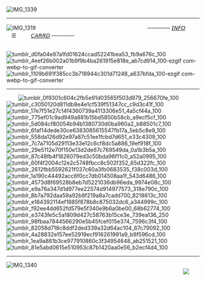 ![IMG_1339](https://github.com/user-attachments/assets/08fad569-03aa-4d3a-954a-ef00e7d609bc)
***

![IMG_1319](https://github.com/user-attachments/assets/eb01d561-b425-438c-8ca4-02f5d0004bc5)
⠀⠀⠀⠀⠀⠀⠀⠀⠀⠀⠀⠀⠀⠀⠀⠀⠀⠀⠀⠀⠀⠀⠀⠀⠀⠀⠀⠀────── [𝘐𝘕𝘍𝘖](https://t.me/autopsykiss)ㅤㅤㅤ☰ㅤㅤㅤ[𝘊𝘈𝘙𝘙𝘋](https://mothereater.carrd.co) ──────

⠀⠀⠀⠀⠀⠀⠀⠀⠀⠀⠀⠀⠀⠀⠀⠀⠀⠀⠀⠀⠀⠀⠀⠀⠀⠀⠀⠀⠀ ⠀![tumblr_d0fa04e87a1fd01624ccad52241bea53_fb9a676c_100](https://github.com/user-attachments/assets/9cd7506a-7429-45de-b68a-8ae2226fd09e)![tumblr_4eef26b002a01b9f9b4ba261915e818e_ab7cd914_100-ezgif com-webp-to-gif-converter](https://github.com/user-attachments/assets/dccbda9a-5063-4f7c-9bb1-e68175021414)![tumblr_1109b691f385cc3b718944c301d71248_a637bfda_100-ezgif com-webp-to-gif-converter](https://github.com/user-attachments/assets/1cb3913a-e615-4e12-9a1f-dbc4e39c3f05)
***
⠀⠀⠀![tumblr_0f9301c604c2fb5e91d03565f503d979_256670fe_100](https://github.com/user-attachments/assets/826f5de5-ed07-48ec-964b-ec923ff4eab6)![tumblr_c3050120d811db8e4e1cf539f51347cc_c9d3c41f_100](https://github.com/user-attachments/assets/7f28cae1-35cf-479f-95a0-681db17ed4d1)![tumblr_17e7f51e27c14f4360739a4113306e51_4a5cf44a_100](https://github.com/user-attachments/assets/7fd6df55-dcf1-4ca4-b5e9-ce5845f10df1)![tumblr_775ef01c9ad949a881b15bd5850b58cb_a9ecf5cf_100](https://github.com/user-attachments/assets/57c3bb8b-67b5-4c66-9968-9f77c6661bd6)![tumblr_5d084cf80054b94b1380730d0ba960a2_b88501c7_100](https://github.com/user-attachments/assets/eea0470c-ead5-47c8-85c1-dba0dd8e3039)![tumblr_6faf14dede30ce6383085615547fb17a_5eb5c8e9_100](https://github.com/user-attachments/assets/649f7df1-a4fc-4e58-ae50-451e4b0d5cd7)![tumblr_558da126d92e97a87c51ee1fcbd7d651_e33c4309_100](https://github.com/user-attachments/assets/baf117ee-dd7a-4ff8-b998-c4d75582164c)![tumblr_7c7a7105d29113e33e12c6cf8dc5a886_19ef918f_100](https://github.com/user-attachments/assets/32087ada-8130-40f6-b344-a1ea71c2ee74)⠀⠀⠀![tumblr_29e5112e70f150e13d2de67c769549da_0a1b3b5a_100](https://github.com/user-attachments/assets/7e4554ce-ab75-4499-bf56-314497e31c73)![tumblr_87c48fb4f1826079ed3c50bda96f11c0_a52a0995_100](https://github.com/user-attachments/assets/31322606-cc1a-45af-8abd-0c12d36d1e74)![tumblr_60f4f2004c12e2c5748fbcc8c502f352_65d322fc_100](https://github.com/user-attachments/assets/0e6abf58-8284-4e45-a3a2-c1c920e6895a)![tumblr_2612fbb5592621f037c60a3fb0683535_f38c003d_100](https://github.com/user-attachments/assets/7e56f5ff-a2bc-45a2-a689-21128731c908)![tumblr_1a190c44492acc6f0cc7db014508aa1f_543d6486_100](https://github.com/user-attachments/assets/bed2c251-d848-4e45-bfdf-bdab3869b2fe)![tumblr_4573d8f69528b8eb7d5221036db96eda_9974e08c_100](https://github.com/user-attachments/assets/6dd0c78d-1390-460a-a956-fcb478463b66)![tumblr_e9a76a347d1d977ee22574d914977573_318e790c_100](https://github.com/user-attachments/assets/2eabe02e-877b-4912-8eb7-4c78dc036704)![tumblr_8b7a792daa59a92b8f219a8a7cadd700_8218613c_100](https://github.com/user-attachments/assets/29affec5-bb1f-4179-b839-48d34e123b7c)⠀⠀⠀![tumblr_e184392114ef1885f878b8c875032dc6_a344999c_100](https://github.com/user-attachments/assets/ef834a81-e037-4f99-b835-5223f51b286d)![tumblr_f92ee4dd652fd579e5f340e9b6a0be00_68b62774_100](https://github.com/user-attachments/assets/ecd6fe5d-a410-4a41-bfe8-7f1e5cb6913f)![tumblr_e3743fe5c5a1809d427c58763b15ce3e_739ea136_250](https://github.com/user-attachments/assets/a6aaf24a-54ff-4668-ac3d-2da8667ec62a)![tumblr_98fbaa7844566290e5b45fcef015e374_7596c3f4_100](https://github.com/user-attachments/assets/b49d39b6-412d-4cb8-a6e3-8e8368453912)![tumblr_82058d718c8ddf2ded339a32d64ac104_67c79092_100](https://github.com/user-attachments/assets/70cb7507-f269-43ef-b9a7-85ecb874ee9a)![tumblr_4a28832e157ee52919ecf916261991a9_b9f596cd_100](https://github.com/user-attachments/assets/5afc7e3d-a69d-4f8d-be5a-351040ab17b7)![tumblr_1ea9a881b3ce977910860c3f34954648_ab251521_100](https://github.com/user-attachments/assets/a59590ba-424e-4adf-8178-1685517ce720)![tumblr_81e5abd0615e510953c87b1420aa0e56_b2ecf4d4_100](https://github.com/user-attachments/assets/932f935e-70f4-44ee-a992-7363bfcc117e)

***
![IMG_1340](https://github.com/user-attachments/assets/163729f9-67de-4590-8695-4d2acf8c2d6f)
⠀⠀⠀⠀⠀⠀⠀⠀⠀⠀⠀⠀⠀⠀⠀⠀⠀⠀⠀⠀⠀⠀⠀⠀⠀⠀⠀⠀⠀⠀⠀⠀⠀⠀⠀⠀⠀⠀⠀⠀⠀⠀⠀⠀⠀![](https://komarev.com/ghpvc/?username=mothereater&color=c27569&style=for-the-badge&label=♡⃕&base=1000)
